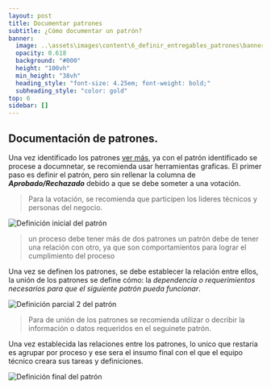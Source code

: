 ```yaml
---
layout: post
title: Documentar patrones
subtitle: ¿Cómo documentar un patrón?
banner:
  image: ..\assets\images\content\6_definir_entregables_patrones\banner_definir_entregable_patrones.png
  opacity: 0.618
  background: "#000"
  height: "100vh"
  min_height: "38vh"
  heading_style: "font-size: 4.25em; font-weight: bold;"
  subheading_style: "color: gold"
top: 6
sidebar: []
---
```


## Documentación de patrones.

Una vez identificado los patrones [ver más](/2024/10/05/inicio_patrones.html), ya con el patrón identificado se procese a documnetar, se recomienda usar herramientas graficas. El primer paso es definir el patrón, pero sin rellenar la columna de ***Aprobado/Rechazado*** debido a que se debe someter a una votación.

> Para la votación, se recomienda que participen los lideres técnicos y personas del negocio.

![Definición inicial del patrón](..\..\..\assets\images\content\6_definir_entregables_patrones\drawio\primer_paso_deficincion_entregables_patonres.drawio.png)
> un proceso debe tener más de dos patrones un patrón debe de tener una relación con otro, ya que son comportamientos para lograr el cumplimiento del proceso

Una vez se definen los patrones,  se debe establecer la relación entre ellos, la unión de los patrones se define cómo: la *dependencia o requerimientos necesarios para que el siguiente patrón pueda funcionar*.


![Definición parcial 2 del patrón](..\..\..\assets\images\content\6_definir_entregables_patrones\drawio\segundo_paso_deficincion_entregables_patonres.drawio.png)
> Para de unión de los patrones se recomienda utilizar o decribir la información o datos requeridos en el seguinete patrón.

Una vez establecida las relaciones entre los patrones, lo unico que restaria es agrupar por proceso y ese sera el insumo final con el que el equipo técnico creara sus tareas y definiciones.

![Definición final del patrón](..\..\..\assets\images\content\6_definir_entregables_patrones\drawio\paso_final_deficincion_entregables_patonres.drawio.png)